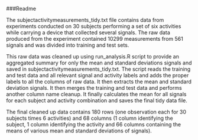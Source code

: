 ###Readme

The subjectactivitymeasurements_tidy.txt file contains data from experiments conducted on 30 subjects performing a set of six activities while carrying a device that collected several signals. The raw data produced from the experiment contained 10299 measurements from 561 signals and was divided into training and test sets. 

This raw data was cleaned up using run_analysis.R script to provide an aggregated summary for only the mean and standard deviations signals and saved in subjectactivitymeasurements_tidy.txt. The script reads the training and test data and all relevant signal and activity labels and adds the proper labels to all the columns of raw data. It then extracts the mean and standard deviation signals. It then merges the training and test data and performs another column name cleanup. It finally calculates the mean for all signals for each subject and activity combination and saves the final tidy data file.

The final cleaned up data contains 180 rows (one observation each for 30 subjects times 6 activities) and 68 columns (1 column identifying the subject, 1 column identifying the activity and 66 columns containing the means of various mean and standard deviations of signals).